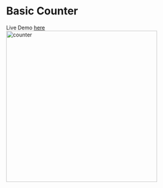 # Basic Counter 

Live Demo [here](https://codepen.io/yash1331/pen/YzZRxGj)
<img width="404" alt="counter" src="https://user-images.githubusercontent.com/62610699/132105023-3014a8e5-eb8e-4bee-bc60-e0223a8172a7.PNG">
